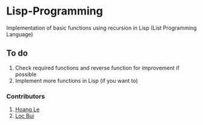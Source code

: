 # Lisp-Programming
Implementation of basic functions using recursion in Lisp (List Programming Language)

## To do
1. Check required functions and reverse function for improvement if possible
2. Implement more functions in Lisp (if you want to)

### Contributors 
1. [Hoang Le](https://github.com/Soos99)
2. [Loc Bui](https://github.com/hekl0)
